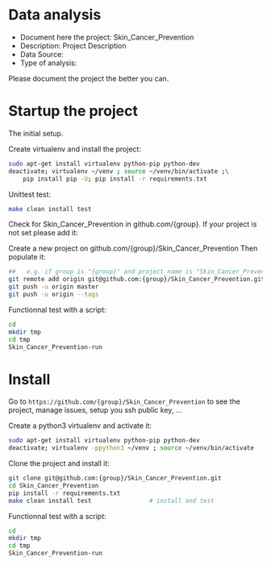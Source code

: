 # Data analysis
- Document here the project: Skin_Cancer_Prevention
- Description: Project Description
- Data Source:
- Type of analysis:

Please document the project the better you can.

# Startup the project

The initial setup.

Create virtualenv and install the project:
```bash
sudo apt-get install virtualenv python-pip python-dev
deactivate; virtualenv ~/venv ; source ~/venv/bin/activate ;\
    pip install pip -U; pip install -r requirements.txt
```

Unittest test:
```bash
make clean install test
```

Check for Skin_Cancer_Prevention in github.com/{group}. If your project is not set please add it:

Create a new project on github.com/{group}/Skin_Cancer_Prevention
Then populate it:

```bash
##   e.g. if group is "{group}" and project_name is "Skin_Cancer_Prevention"
git remote add origin git@github.com:{group}/Skin_Cancer_Prevention.git
git push -u origin master
git push -u origin --tags
```

Functionnal test with a script:

```bash
cd
mkdir tmp
cd tmp
Skin_Cancer_Prevention-run
```

# Install

Go to `https://github.com/{group}/Skin_Cancer_Prevention` to see the project, manage issues,
setup you ssh public key, ...

Create a python3 virtualenv and activate it:

```bash
sudo apt-get install virtualenv python-pip python-dev
deactivate; virtualenv -ppython3 ~/venv ; source ~/venv/bin/activate
```

Clone the project and install it:

```bash
git clone git@github.com:{group}/Skin_Cancer_Prevention.git
cd Skin_Cancer_Prevention
pip install -r requirements.txt
make clean install test                # install and test
```
Functionnal test with a script:

```bash
cd
mkdir tmp
cd tmp
Skin_Cancer_Prevention-run
```
